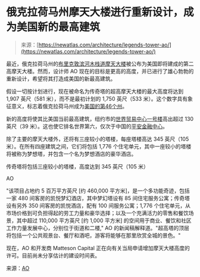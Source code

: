 <!--yml

类别：未分类

date: 2024-05-27 15:03:21

-->

# 俄克拉荷马州摩天大楼进行重新设计，成为美国新的最高建筑

> 来源：[https://newatlas.com/architecture/legends-tower-ao/](https://newatlas.com/architecture/legends-tower-ao/)

最近，俄克拉荷马州的[布里克敦滨河木栈道摩天大楼](https://newatlas.com/architecture/boardwalk-at-bricktown-skyscraper/)被公布为美国即将建成的第二高摩天大楼。然而，设计师 AO 现在的目标是更高的高度，并已进行了雄心勃勃的重新设计，希望将其打造成美国的新最高建筑。

假设一切按计划进行，现在被命名为传奇塔的超高摩天大楼的最大高度将达到 1,907 英尺（581 米），而不是最初计划的 1,750 英尺（533 米）。这个数字具有象征意义，标志着俄克拉荷马州成为[美国的第46个州](https://www.archives.gov/legislative/features/oklahoma)。

新的高度将使其比美国当前最高建筑，纽约市的[世界贸易中心一号楼](https://newatlas.com/one-world-trade-center-tallest-building-us/29762/)高出超过 130 英尺（39 米）。这也使它排名世界第六，仅次于中国的[平安金融中心](https://newatlas.com/kpf-ping-an-finance-centre/48698/)。

除了主要的摩天大楼外，还将有三座较小的塔楼，每座塔楼高达 345 英尺（105 米）。在所有四座建筑之间，它们将包括 1,776 个住宅单元，其中一座较小的塔楼将被称为梦想塔，并包含一个名为梦想酒店的豪华酒店。

传奇塔将包括三座较小的塔楼，高度达到 345 英尺（105 米）

AO

"该项目占地约 5 百万平方英尺 [约 460,000 平方米]，是一个多功能奇迹，包括一家 480 间客房的凯悦梦幻酒店，其中梦幻塔设有 85 间住宅服务公寓；传奇塔设有另外 350 间客房的凯悦酒店，配有 100 间服务公寓；1,776 个住宅单元，从市场价格到可负担得起的劳工力量和豪华选择；以及一个充满活力的零售和餐饮场景，其中超过 110,000 平方英尺 [约 1,000 平方米] 的空间用于商业、餐饮和社区工作力量发展中心，分别位于街道和二楼," AO 的新闻稿解释道。"超高塔的顶层将包括一个公共观景台、餐厅和酒吧，游客将能够在那里欣赏全城的景色。"

现在，AO 和开发商 Matteson Capital 正在向有关当局申请增加摩天大楼高度的许可。目前尚未分享估计的建设时间表。

来源：[AO](https://www.aoarchitects.com/project/the-boardwalk-at-bricktown/)
